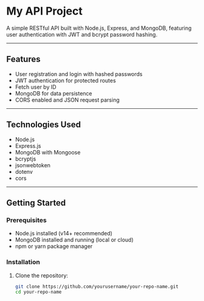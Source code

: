 # My API Project

A simple RESTful API built with Node.js, Express, and MongoDB, featuring user authentication with JWT and bcrypt password hashing.

---

## Features

- User registration and login with hashed passwords
- JWT authentication for protected routes
- Fetch user by ID
- MongoDB for data persistence
- CORS enabled and JSON request parsing

---

## Technologies Used

- Node.js
- Express.js
- MongoDB with Mongoose
- bcryptjs
- jsonwebtoken
- dotenv
- cors

---

## Getting Started

### Prerequisites

- Node.js installed (v14+ recommended)
- MongoDB installed and running (local or cloud)
- npm or yarn package manager

### Installation

1. Clone the repository:

   ```bash
   git clone https://github.com/yourusername/your-repo-name.git
   cd your-repo-name
